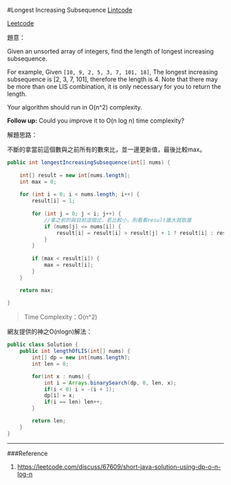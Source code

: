 #Longest Increasing Subsequence
[Lintcode](http://www.lintcode.com/en/problem/longest-increasing-subsequence/)

[Leetcode](https://leetcode.com/problems/longest-increasing-subsequence/)

題意：

Given an unsorted array of integers, find the length of longest increasing subsequence.

For example,
Given ```[10, 9, 2, 5, 3, 7, 101, 18]```,
The longest increasing subsequence is [2, 3, 7, 101], therefore the length is 4. Note that there may be more than one LIS combination, it is only necessary for you to return the length.

Your algorithm should run in O(n^2) complexity.

**Follow up:** Could you improve it to O(n log n) time complexity?


解題思路：

不斷的拿當前這個數與之前所有的數來比，並一邊更新值，最後比較max。

```java
public int longestIncreasingSubsequence(int[] nums) {
    
    int[] result = new int[nums.length];
    int max = 0;
    
    for (int i = 0; i < nums.length; i++) {
        result[i] = 1;
        
        for (int j = 0; j < i; j++) {
            //拿之前的與目前這個比，若比較小，則看看result誰大就取誰
            if (nums[j] <= nums[i]) {
                result[i] = result[i] > result[j] + 1 ? result[i] : result[j] + 1;
            }
        }
        
        if (max < result[i]) {
            max = result[i];
        }
    }

    return max;
    
}
```
>Time Complexity：O(n^2)

網友提供的神之O(nlogn)解法：

```java
public class Solution {
    public int lengthOfLIS(int[] nums) {            
        int[] dp = new int[nums.length];
        int len = 0;

        for(int x : nums) {
            int i = Arrays.binarySearch(dp, 0, len, x);
            if(i < 0) i = -(i + 1);
            dp[i] = x;
            if(i == len) len++;
        }

        return len;
    }
}
```


---
###Reference
1. https://leetcode.com/discuss/67609/short-java-solution-using-dp-o-n-log-n